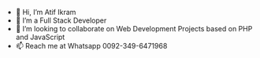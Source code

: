 - 👋 Hi, I’m Atif Ikram
- 👀 I’m a Full Stack Developer 
- 💞️ I’m looking to collaborate on Web Development Projects based on PHP and JavaScript
- 📫 Reach me at Whatsapp 0092-349-6471968

<!---
myatifikram/myatifikram is a ✨ special ✨ repository because its `README.md` (this file) appears on your GitHub profile.
You can click the Preview link to take a look at your changes.
--->
